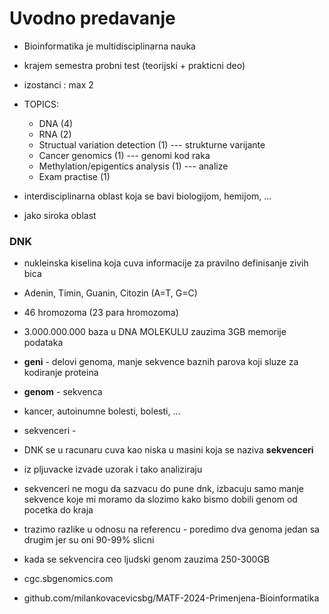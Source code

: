 # Uvodno predavanje 

- Bioinformatika je multidisciplinarna nauka
- krajem semestra probni test (teorijski + prakticni deo)
- izostanci : max 2

- TOPICS:
	- DNA (4)
	- RNA (2)
	- Structual variation detection (1) --- strukturne varijante
	- Cancer genomics (1) --- genomi kod raka
	- Methylation/epigentics analysis (1) --- analize
	- Exam practise (1)

- interdisciplinarna oblast koja se bavi biologijom, hemijom, ...
- jako siroka oblast 


### DNK 

- nukleinska kiselina koja cuva informacije za pravilno definisanje zivih bica
- Adenin, Timin, Guanin, Citozin (A=T, G=C)
- 46 hromozoma (23 para hromozoma)
- 3.000.000.000 baza u DNA MOLEKULU  zauzima 3GB memorije podataka
- **geni** - delovi genoma, manje sekvence baznih parova koji sluze za kodiranje proteina
- **genom** - sekvenca
- kancer, autoinumne bolesti, bolesti, ...

- sekvenceri - 
- DNK se u racunaru cuva kao niska u masini koja se naziva **sekvenceri**
- iz pljuvacke izvade uzorak i tako analiziraju

- sekvenceri ne mogu da sazvacu do pune dnk, izbacuju samo manje sekvence koje mi moramo da slozimo kako bismo dobili genom od pocetka do kraja
- trazimo razlike u odnosu na referencu - poredimo dva genoma jedan sa drugim jer su oni 90-99% slicni

- kada se sekvencira ceo ljudski genom zauzima 250-300GB 

- cgc.sbgenomics.com
- github.com/milankovacevicsbg/MATF-2024-Primenjena-Bioinformatika